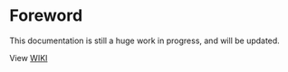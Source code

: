 # Foreword

This documentation is still a huge work in progress, and will be updated.

View [WIKI](../../wiki)

